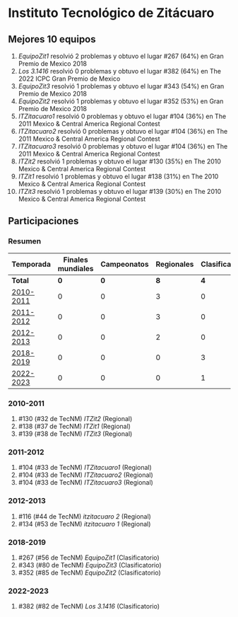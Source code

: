---
---

# Instituto Tecnológico de Zitácuaro

## Mejores 10 equipos

1. _EquipoZit1_ resolvió 2 problemas y obtuvo el lugar #267 (64%) en Gran Premio de Mexico 2018
1. _Los 3.1416_ resolvió 0 problemas y obtuvo el lugar #382 (64%) en The 2022 ICPC Gran Premio de Mexico
1. _EquipoZit3_ resolvió 1 problemas y obtuvo el lugar #343 (54%) en Gran Premio de Mexico 2018
1. _EquipoZit2_ resolvió 1 problemas y obtuvo el lugar #352 (53%) en Gran Premio de Mexico 2018
1. _ITZitacuaro1_ resolvió 0 problemas y obtuvo el lugar #104 (36%) en The 2011 Mexico & Central America Regional Contest
1. _ITZitacuaro2_ resolvió 0 problemas y obtuvo el lugar #104 (36%) en The 2011 Mexico & Central America Regional Contest
1. _ITZitacuaro3_ resolvió 0 problemas y obtuvo el lugar #104 (36%) en The 2011 Mexico & Central America Regional Contest
1. _ITZit2_ resolvió 1 problemas y obtuvo el lugar #130 (35%) en The 2010 Mexico & Central America Regional Contest
1. _ITZit1_ resolvió 1 problemas y obtuvo el lugar #138 (31%) en The 2010 Mexico & Central America Regional Contest
1. _ITZit3_ resolvió 1 problemas y obtuvo el lugar #139 (30%) en The 2010 Mexico & Central America Regional Contest

## Participaciones

### Resumen

| Temporada | Finales mundiales | Campeonatos | Regionales | Clasificatorios | Equipos |
| --- | --- | --- | --- | --- | --- |
| **Total** | **0** | **0** | **8** | **4** | **12** |
| [2010-2011](#2010-2011) | 0 | 0 | 3 | 0 | 3 |
| [2011-2012](#2011-2012) | 0 | 0 | 3 | 0 | 3 |
| [2012-2013](#2012-2013) | 0 | 0 | 2 | 0 | 2 |
| [2018-2019](#2018-2019) | 0 | 0 | 0 | 3 | 3 |
| [2022-2023](#2022-2023) | 0 | 0 | 0 | 1 | 1 |

### 2010-2011

1. #130 (#32 de TecNM) _ITZit2_ (Regional)
1. #138 (#37 de TecNM) _ITZit1_ (Regional)
1. #139 (#38 de TecNM) _ITZit3_ (Regional)

### 2011-2012

1. #104 (#33 de TecNM) _ITZitacuaro1_ (Regional)
1. #104 (#33 de TecNM) _ITZitacuaro2_ (Regional)
1. #104 (#33 de TecNM) _ITZitacuaro3_ (Regional)

### 2012-2013

1. #116 (#44 de TecNM) _itzitacuaro 2_ (Regional)
1. #134 (#53 de TecNM) _itzitacuaro 1_ (Regional)

### 2018-2019

1. #267 (#56 de TecNM) _EquipoZit1_ (Clasificatorio)
1. #343 (#80 de TecNM) _EquipoZit3_ (Clasificatorio)
1. #352 (#85 de TecNM) _EquipoZit2_ (Clasificatorio)

### 2022-2023

1. #382 (#82 de TecNM) _Los 3.1416_ (Clasificatorio)



